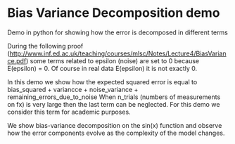 # Bias Variance Decomposition demo

Demo in python for showing how the error is decomposed in different terms

During the following proof (http://www.inf.ed.ac.uk/teaching/courses/mlsc/Notes/Lecture4/BiasVariance.pdf) some terms related to epsilon (noise) are set to 0 because E(epsilon) = 0. Of course in real data E(epsilon) it is not exactly 0.

In this demo we show how the expected squared error is equal to bias_squared + variancce + noise_variance + remaining_errors_due_to_noise
When n_trials (numbers of measurements on fx) is very large then the last term can be neglected. For this demo we consider this term for academic purposes.
    
We show bias-variance decomposition on the sin(x) function and observe how the error components evolve as the complexity of the model changes.
